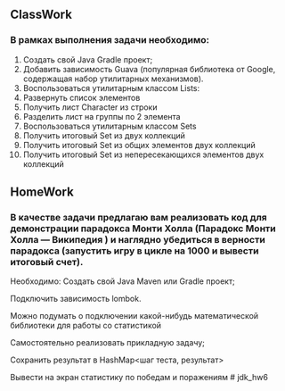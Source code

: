## ClassWork
### В рамках выполнения задачи необходимо:
1. Создать свой Java Gradle проект;
2. Добавить зависимость Guava (популярная библиотека от Google, содержащая набор утилитарных механизмов).
3. Воспользоваться утилитарным классом Lists:
4. Развернуть список элементов
5. Получить лист Character из строки
6. Разделить лист на группы по 2 элемента
7. Воспользоваться утилитарным классом Sets
8. Получить итоговый Set из двух коллекций
9. Получить итоговый Set из общих элементов двух коллекций
10. Получить итоговый Set из непересекающихся элементов двух коллекций

## HomeWork
### В качестве задачи предлагаю вам реализовать код для демонстрации парадокса Монти Холла (Парадокс Монти Холла — Википедия ) и наглядно убедиться в верности парадокса (запустить игру в цикле на 1000 и вывести итоговый счет).

Необходимо: Создать свой Java Maven или Gradle проект;

Подключить зависимость lombok.

Можно подумать о подключении какой-нибудь математической библиотеки для работы со статистикой

Самостоятельно реализовать прикладную задачу;

Сохранить результат в HashMap<шаг теста, результат>

Вывести на экран статистику по победам и поражениям
#   j d k _ h w 6  
 